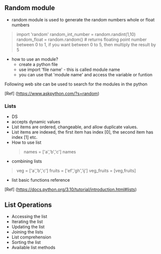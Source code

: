 ## Random module
- random module is used to generate the random numbers whole or float numbers
> import 'random'
> random_int_number = random.randint(1,10)
> random_float = random.random() # returns floating point number between 0 to 1, if you want between 0 to 5, then multiply the result by 5




- how to use an module?
  - create a python file
  -  use import 'file name' - this is called module name
  -  you can use that 'module name' and access the variable or funtion

Following web site can be used to search for the modules in the python

[Ref] (https://www.askpython.com/?s=random)


### Lists
- DS
- accepts dynamic values
- List items are ordered, changeable, and allow duplicate values.
- List items are indexed, the first item has index [0], the second item has index [1] etc.
- How to use list
  > names = ['a','b','c']
  > names
- combining lists
> veg = ['a','b','c']
> fruits = ['ef','gh','ij']
> veg_fruits = [veg,fruits]
- list basic functions reference
  
[Ref] (https://docs.python.org/3.10/tutorial/introduction.html#lists)

## List Operations

- Accessing the list
- Iterating the list
- Updating the list
- Joining the lists
- List comprehension
- Sorting the list
- Available list methods